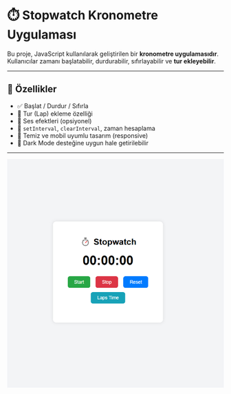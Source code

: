 # ⏱️ Stopwatch Kronometre Uygulaması

Bu proje, JavaScript kullanılarak geliştirilen bir **kronometre uygulamasıdır**.  
Kullanıcılar zamanı başlatabilir, durdurabilir, sıfırlayabilir ve **tur ekleyebilir**.  

---

## 🎯 Özellikler

- ✅ Başlat / Durdur / Sıfırla
- 🏁 Tur (Lap) ekleme özelliği
- 🎵 Ses efektleri (opsiyonel)
- 🧠 `setInterval`, `clearInterval`, zaman hesaplama
- 💾 Temiz ve mobil uyumlu tasarım (responsive)
- 🎨 Dark Mode desteğine uygun hale getirilebilir

---

![Ekran Görüntüsü](stopWatch.png)

